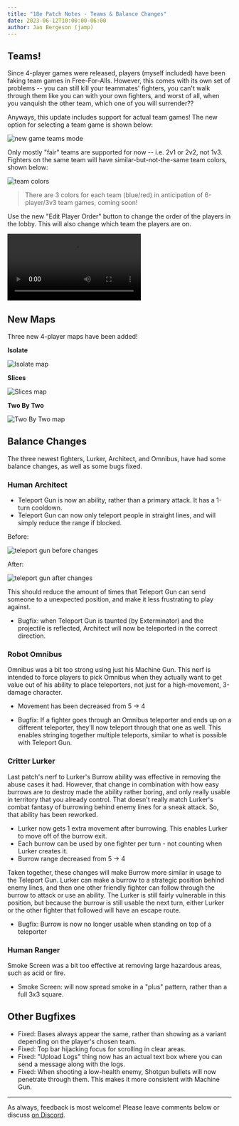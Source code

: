 ```yaml
---
title: "18e Patch Notes - Teams & Balance Changes"
date: 2023-06-12T10:00:00-06:00
author: Jan Bergeson (jamp)
---
```


## Teams!

Since 4-player games were released, players (myself included) have been faking team games in Free-For-Alls. However, this comes with its own set of problems -- you can still kill your teammates' fighters, you can't walk through them like you can with your own fighters, and worst of all, when you vanquish the other team, which one of you will surrender??

Anyways, this update includes support for actual team games! The new option for selecting a team game is shown below:

<div class="smallish-img">

![new game teams mode](/img/18e/new-game-teams.png)

</div>

Only mostly "fair" teams are supported for now -- i.e. 2v1 or 2v2, not 1v3. Fighters on the same team will have similar-but-not-the-same team colors, shown below:

![team colors](/img/18e/team-fighters.png)

> There are 3 colors for each team (blue/red) in anticipation of 6-player/3v3 team games, coming soon!

Use the new "Edit Player Order" button to change the order of the players in the lobby. This will also change which team the players are on.

<video autoplay="true" controls="true" style="max-width: 300px" src="/img/18e/change-player-order.mp4"></video>

## New Maps

Three new 4-player maps have been added!

<div class="centered">

**Isolate**

</div>

![Isolate map](/img/18e/isolate.png)



<div class="centered">

**Slices**

</div>

![Slices map](/img/18e/slices.png)



<div class="centered">

**Two By Two**

</div>

![Two By Two map](/img/18e/twobytwo.png)



## Balance Changes

The three newest fighters, Lurker, Architect, and Omnibus, have had some balance changes, as well as some bugs fixed.

### Human Architect

- Teleport Gun is now an ability, rather than a primary attack. It has a 1-turn cooldown.
- Teleport Gun can now only teleport people in straight lines, and will simply reduce the range if blocked.


<div class="centered">

Before:

</div>

<div class="smallish-img">

![teleport gun before changes](/img/18e/tp-gun-before.png)

</div>

<div class="centered">

After:

</div>

<div class="smallish-img">

![teleport gun after changes](/img/18e/tp-gun-after.png)

</div>

This should reduce the amount of times that Teleport Gun can send someone to a unexpected position, and make it less frustrating to play against.

- Bugfix: when Teleport Gun is taunted (by Exterminator) and the projectile is reflected, Architect will now be teleported in the correct direction.

### Robot Omnibus

Omnibus was a bit too strong using just his Machine Gun. This nerf is intended to force players to pick Omnibus when they actually want to get value out of his ability to place teleporters, not just for a high-movement, 3-damage character.

- Movement has been decreased from 5 -> 4

- Bugfix: If a fighter goes through an Omnibus teleporter and ends up on a different teleporter, they'll now teleport through that one as well. This enables stringing together multiple teleports, similar to what is possible with Teleport Gun.

### Critter Lurker

Last patch's nerf to Lurker's Burrow ability was effective in removing the abuse cases it had. However, that change in combination with how easy burrows are to destroy made the ability rather boring, and only really usable in territory that you already control. That doesn't really match Lurker's combat fantasy of burrowing behind enemy lines for a sneak attack. So, that ability has been reworked.

- Lurker now gets 1 extra movement after burrowing. This enables Lurker to move off of the burrow exit.
- Each burrow can be used by one fighter per turn - not counting when Lurker creates it.
- Burrow range decreased from 5 -> 4

Taken together, these changes will make Burrow more similar in usage to the Teleport Gun. Lurker can make a burrow to a strategic position behind enemy lines, and then one other friendly fighter can follow through the burrow to attack or use an ability. The Lurker is still fairly vulnerable in this position, but because the burrow is still usable the next turn, either Lurker or the other fighter that followed will have an escape route.

- Bugfix: Burrow is now no longer usable when standing on top of a teleporter

### Human Ranger

Smoke Screen was a bit too effective at removing large hazardous areas, such as acid or fire.

- Smoke Screen: will now spread smoke in a "plus" pattern, rather than a full 3x3 square.

## Other Bugfixes

- Fixed: Bases always appear the same, rather than showing as a variant depending on the player's chosen team.
- Fixed: Top bar hijacking focus for scrolling in clear areas.
- Fixed: "Upload Logs" thing now has an actual text box where you can send a message along with the logs.
- Fixed: When shooting a low-health enemy, Shotgun bullets will now penetrate through them. This makes it more consistent with Machine Gun.

---

As always, feedback is most welcome! Please leave comments below or discuss [on Discord](https://discord.gg/xauqK3s5sd).
